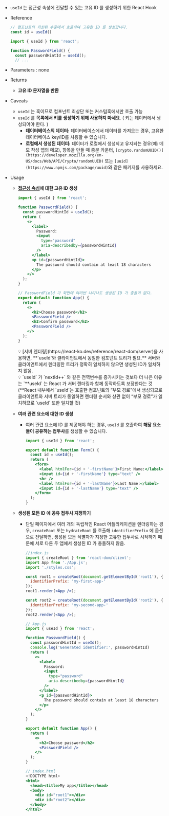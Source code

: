 - `useId` 는 접근성 속성에 전달할 수 있는 고유 ID 를 생성하기 위한 React Hook
- Reference
    
    ```jsx
    // 컴포넌트의 최상위 수준에서 호출하여 고유한 ID 를 생성합니다.
    const id = useId()
    ```
    
    ```jsx
    import { useId } from 'react';
    
    function PasswordField() {
      const passwordHintId = useId();
      // ...
    ```
    
- Parameters : none
- Returns
    - **고유 ID 문자열을 반환**
- Caveats
    - `useId` 는 훅이므로 컴포넌트 최상단 또는 커스텀훅에서만 호출 가능
    - `useId` 를 **목록에서 키를 생성하기 위해 사용하지 마세요**. 
    ( 키는 데이터에서 생성되어야 한다. )
        - **데이터베이스의 데이터:** 데이터베이스에서 데이터를 가져오는 경우, 고유한 데이터베이스 key/ID를 사용할 수 있습니다.
        - **로컬에서 생성된 데이터:** 데이터가 로컬에서 생성되고 유지되는 경우(예: 메모 작성 앱의 메모), 항목을 만들 때 증분 카운터, `[crypto.randomUUID()](https://developer.mozilla.org/en-US/docs/Web/API/Crypto/randomUUID)` 또는 `[uuid](https://www.npmjs.com/package/uuid)`와 같은 패키지를 사용하세요.
- Usage
    - **[접근성 속성](https://developer.mozilla.org/ko/docs/Web/Accessibility/ARIA)에 대한 고유 ID 생성**
        
        ```jsx
        import { useId } from 'react';
        
        function PasswordField() {
          const passwordHintId = useId();
          return (
            <>
              <label>
                Password:
                <input
                  type="password"
                  aria-describedby={passwordHintId}
                />
              </label>
              <p id={passwordHintId}>
                The password should contain at least 18 characters
              </p>
            </>
          );
        }
        
        // PasswordField 가 화면에 여러번 나타나도 생성된 ID 가 충돌이 없다.
        export default function App() {
          return (
            <>
              <h2>Choose password</h2>
              <PasswordField />
              <h2>Confirm password</h2>
              <PasswordField />
            </>
          );
        }
        ```
        
        <aside>
        💡 [서버 렌더링](https://react-ko.dev/reference/react-dom/server)을 사용하면, **`useId`와 클라이언트에서 동일한 컴포넌트 트리가 필요.** 서버와 클라이언트에서 렌더링한 트리가 정확히 일치하지 않으면 생성된 ID가 일치하지 않음.
        
        </aside>
        
        <aside>
        💡 `useId` 가 `nextId++` 와 같은 전역변수를 증가시키는 것보다 더 나은 이유는 
        `**useId` 는 React 가 서버 렌더링과 함께 동작하도록 보장한다는 것
        (**React 내부에서 `useId`는 호출한 컴포넌트의 “부모 경로”에서 생성되므로 클라이언트와 서버 트리가 동일하면 렌더링 순서와 상관 없이 “부모 경로”가 일치하므로 `useId` 또한 일치할 것)
        
        </aside>
        
    - **여러 관련 요소에 대한 ID 생성**
        - 여러 관련 요소에 ID 를 제공해야 하는 경우, `useId` 를 호출하여 **해당 요소들이 공유하는 접두사**를 생성할 수 있습니다.
            
            ```jsx
            import { useId } from 'react';
            
            export default function Form() {
              const id = useId();
              return (
                <form>
                  <label htmlFor={id + '-firstName'}>First Name:</label>
                  <input id={id + '-firstName'} type="text" />
                  <hr />
                  <label htmlFor={id + '-lastName'}>Last Name:</label>
                  <input id={id + '-lastName'} type="text" />
                </form>
              );
            }
            ```
            
    - **생성된 모든 ID 에 공유 접두사 지정하기**
        - 단일 페이지에서 여러 개의 독립적인 React 어플리케이션을 렌더링하는 경우,
        `createRoot` 또는 `hydrateRoot` 를 호출해 `identifierPrefix` 에 옵션으로 전달하면, 생성된 모든 식별자가 지정한 고유한 접두사로 시작하기 때문에 서로 다른 두 앱에서 생성된 ID 가 충돌하지 않음.
            
            ```jsx
            //index.js
            import { createRoot } from 'react-dom/client';
            import App from './App.js';
            import './styles.css';
            
            const root1 = createRoot(document.getElementById('root1'), {
              identifierPrefix: 'my-first-app-'
            });
            root1.render(<App />);
            
            const root2 = createRoot(document.getElementById('root2'), {
              identifierPrefix: 'my-second-app-'
            });
            root2.render(<App />);
            
            // App.js
            import { useId } from 'react';
            
            function PasswordField() {
              const passwordHintId = useId();
              console.log('Generated identifier:', passwordHintId)
              return (
                <>
                  <label>
                    Password:
                    <input
                      type="password"
                      aria-describedby={passwordHintId}
                    />
                  </label>
                  <p id={passwordHintId}>
                    The password should contain at least 18 characters
                  </p>
                </>
              );
            }
            
            export default function App() {
              return (
                <>
                  <h2>Choose password</h2>
                  <PasswordField />
                </>
              );
            }
            
            // index.html
            <!DOCTYPE html>
            <html>
              <head><title>My app</title></head>
              <body>
                <div id="root1"></div>
                <div id="root2"></div>
              </body>
            </html>
            ```